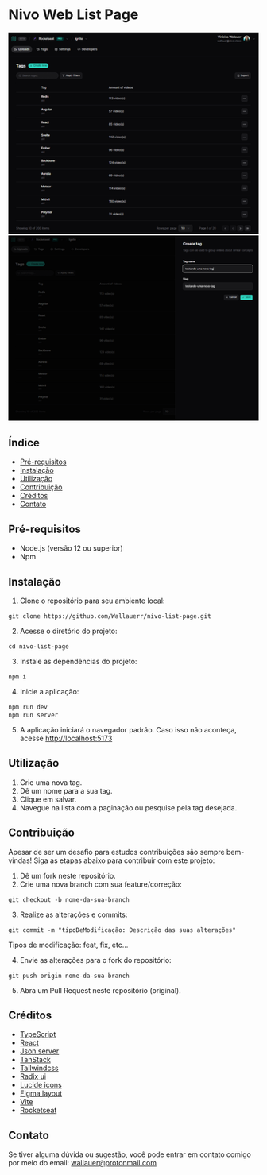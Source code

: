 # Nivo Web List Page

![List page](./public/project-cover-list.png)
![Create tag](./public/project-cover-create-tag.png)

## Índice

- [Pré-requisitos](#pré-requisitos)
- [Instalação](#instalação)
- [Utilização](#utilização)
- [Contribuição](#contribuição)
- [Créditos](#créditos)
- [Contato](#contato)

## Pré-requisitos

- Node.js (versão 12 ou superior)
- Npm

## Instalação

1. Clone o repositório para seu ambiente local:

```
git clone https://github.com/Wallauerr/nivo-list-page.git
```

2. Acesse o diretório do projeto:

```
cd nivo-list-page
```

3. Instale as dependências do projeto:

```
npm i
```

4. Inicie a aplicação:

```
npm run dev
npm run server
```

5. A aplicação iniciará o navegador padrão. Caso isso não aconteça, acesse [http://localhost:5173](http://localhost:5173)

## Utilização

1. Crie uma nova tag.
2. Dê um nome para a sua tag.
3. Clique em salvar.
4. Navegue na lista com a paginação ou pesquise pela tag desejada.

## Contribuição

Apesar de ser um desafio para estudos contribuições são sempre bem-vindas! Siga as etapas abaixo para contribuir com este projeto:

1. Dê um fork neste repositório.
2. Crie uma nova branch com sua feature/correção:

```
git checkout -b nome-da-sua-branch
```

3. Realize as alterações e commits:

```
git commit -m "tipoDeModificação: Descrição das suas alterações"
```

Tipos de modificação: feat, fix, etc...

4. Envie as alterações para o fork do repositório:

```
git push origin nome-da-sua-branch
```

5. Abra um Pull Request neste repositório (original).

## Créditos

- [TypeScript](https://www.typescriptlang.org/)
- [React](https://react.dev/)
- [Json server](https://github.com/typicode/json-server)
- [TanStack](https://tanstack.com/)
- [Tailwindcss](https://tailwindcss.com/)
- [Radix ui](https://www.radix-ui.com/)
- [Lucide icons](https://lucide.dev/)
- [Figma layout](https://www.figma.com/file/RbuFcOcfDJAmxE5fHTuyX5/Nivo-(React-na-pr%C3%A1tica)-(Community)?node-id=65%3A2&mode=dev)
- [Vite](https://vitejs.dev/)
- [Rocketseat](https://www.rocketseat.com.br/)

## Contato

Se tiver alguma dúvida ou sugestão, você pode entrar em contato comigo por meio do email: wallauer@protonmail.com
